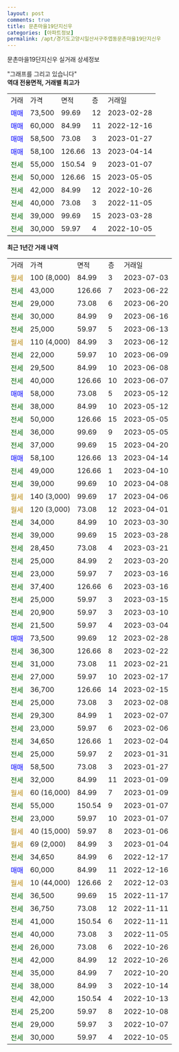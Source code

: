 ```yaml
---
layout: post
comments: true
title: 문촌마을19단지신우
categories: [아파트정보]
permalink: /apt/경기도고양시일산서구주엽동문촌마을19단지신우
---
```


문촌마을19단지신우 실거래 상세정보

<script type="text/javascript">
  google.charts.load('current', {'packages':['line', 'corechart']});
  google.charts.setOnLoadCallback(drawChart);

  function drawChart() {
    var data = new google.visualization.DataTable();
    data.addColumn('date', '거래일');
    data.addColumn('number', "매매");
    data.addColumn('number', "전세");
    data.addColumn('number', "전매");

    data.addRows([[new Date(Date.parse("2023-07-03")), null, null, null], [new Date(Date.parse("2023-06-22")), null, 43000, null], [new Date(Date.parse("2023-06-20")), null, 29000, null], [new Date(Date.parse("2023-06-16")), null, 30000, null], [new Date(Date.parse("2023-06-13")), null, 25000, null], [new Date(Date.parse("2023-06-12")), null, null, null], [new Date(Date.parse("2023-06-09")), null, 22000, null], [new Date(Date.parse("2023-06-08")), null, 29500, null], [new Date(Date.parse("2023-06-07")), null, 40000, null], [new Date(Date.parse("2023-05-12")), 58000, null, null], [new Date(Date.parse("2023-05-12")), null, 38000, null], [new Date(Date.parse("2023-05-05")), null, 50000, null], [new Date(Date.parse("2023-05-05")), null, 36000, null], [new Date(Date.parse("2023-04-20")), null, 37000, null], [new Date(Date.parse("2023-04-14")), 58100, null, null], [new Date(Date.parse("2023-04-10")), null, 49000, null], [new Date(Date.parse("2023-04-08")), null, 39000, null], [new Date(Date.parse("2023-04-06")), null, null, null], [new Date(Date.parse("2023-04-01")), null, null, null], [new Date(Date.parse("2023-03-30")), null, 34000, null], [new Date(Date.parse("2023-03-28")), null, 39000, null], [new Date(Date.parse("2023-03-21")), null, 28450, null], [new Date(Date.parse("2023-03-20")), null, 25000, null], [new Date(Date.parse("2023-03-16")), null, 23000, null], [new Date(Date.parse("2023-03-16")), null, 37400, null], [new Date(Date.parse("2023-03-15")), null, 25000, null], [new Date(Date.parse("2023-03-10")), null, 20900, null], [new Date(Date.parse("2023-03-04")), null, 21500, null], [new Date(Date.parse("2023-02-28")), 73500, null, null], [new Date(Date.parse("2023-02-22")), null, 36300, null], [new Date(Date.parse("2023-02-21")), null, 31000, null], [new Date(Date.parse("2023-02-17")), null, 27000, null], [new Date(Date.parse("2023-02-15")), null, 36700, null], [new Date(Date.parse("2023-02-08")), null, 25000, null], [new Date(Date.parse("2023-02-07")), null, 29300, null], [new Date(Date.parse("2023-02-06")), null, 23000, null], [new Date(Date.parse("2023-02-04")), null, 34650, null], [new Date(Date.parse("2023-01-31")), null, 25000, null], [new Date(Date.parse("2023-01-27")), 58500, null, null], [new Date(Date.parse("2023-01-09")), null, 32000, null], [new Date(Date.parse("2023-01-09")), null, null, null], [new Date(Date.parse("2023-01-07")), null, 55000, null], [new Date(Date.parse("2023-01-07")), null, 23000, null], [new Date(Date.parse("2023-01-06")), null, null, null], [new Date(Date.parse("2023-01-04")), null, null, null], [new Date(Date.parse("2022-12-17")), null, 34650, null], [new Date(Date.parse("2022-12-16")), 60000, null, null], [new Date(Date.parse("2022-12-03")), null, null, null], [new Date(Date.parse("2022-11-17")), null, 36500, null], [new Date(Date.parse("2022-11-11")), null, 36750, null], [new Date(Date.parse("2022-11-11")), null, 41000, null], [new Date(Date.parse("2022-11-05")), null, 40000, null], [new Date(Date.parse("2022-10-26")), null, 26000, null], [new Date(Date.parse("2022-10-26")), null, 42000, null], [new Date(Date.parse("2022-10-20")), null, 35000, null], [new Date(Date.parse("2022-10-14")), null, 38000, null], [new Date(Date.parse("2022-10-13")), null, 42000, null], [new Date(Date.parse("2022-10-08")), null, 25200, null], [new Date(Date.parse("2022-10-07")), null, 29000, null], [new Date(Date.parse("2022-10-05")), null, 30000, null]]);

    var options = {
      hAxis: {
        format: 'yyyy/MM/dd'
      },    
      lineWidth: 0,
      pointsVisible: true,    
      title: '최근 1년간 유형별 실거래가 분포',
      legend: { position: 'bottom' }
    };

    var formatter = new google.visualization.NumberFormat({pattern:'###,###'} );
    formatter.format(data, 1);
    formatter.format(data, 2);
    
    setTimeout(function() {
        var chart = new google.visualization.LineChart(document.getElementById('columnchart_material'));
        chart.draw(data, (options));
        document.getElementById('loading').style.display = 'none';
    }, 200);
  }
</script>


<div id="loading" style="z-index:20; display: block; margin-left: 0px">"그래프를 그리고 있습니다"</div>
<div id="columnchart_material" style="width: 95%; margin-left: 0px; display: block"></div>
<!-- contents start -->
<b>역대 전용면적, 거래별 최고가</b>
<table class="sortable">
    <tr>
      <td>거래</td>
      <td>가격</td>
      <td>면적</td>
      <td>층</td>
      <td>거래일</td>
    </tr>
        <tr>
          <td><a style="color: blue">매매</a></td>
          <td>73,500</td>
          <td>99.69</td>
          <td>12</td>
          <td>2023-02-28</td>
        </tr>            <tr>
          <td><a style="color: blue">매매</a></td>
          <td>60,000</td>
          <td>84.99</td>
          <td>11</td>
          <td>2022-12-16</td>
        </tr>            <tr>
          <td><a style="color: blue">매매</a></td>
          <td>58,500</td>
          <td>73.08</td>
          <td>3</td>
          <td>2023-01-27</td>
        </tr>            <tr>
          <td><a style="color: blue">매매</a></td>
          <td>58,100</td>
          <td>126.66</td>
          <td>13</td>
          <td>2023-04-14</td>
        </tr>        
        <tr>
              <td><a style="color: darkgreen">전세</a></td>
              <td>55,000</td>
              <td>150.54</td>
              <td>9</td>
              <td>2023-01-07</td>
            </tr>            <tr>
              <td><a style="color: darkgreen">전세</a></td>
              <td>50,000</td>
              <td>126.66</td>
              <td>15</td>
              <td>2023-05-05</td>
            </tr>            <tr>
              <td><a style="color: darkgreen">전세</a></td>
              <td>42,000</td>
              <td>84.99</td>
              <td>12</td>
              <td>2022-10-26</td>
            </tr>            <tr>
              <td><a style="color: darkgreen">전세</a></td>
              <td>40,000</td>
              <td>73.08</td>
              <td>3</td>
              <td>2022-11-05</td>
            </tr>            <tr>
              <td><a style="color: darkgreen">전세</a></td>
              <td>39,000</td>
              <td>99.69</td>
              <td>15</td>
              <td>2023-03-28</td>
            </tr>            <tr>
              <td><a style="color: darkgreen">전세</a></td>
              <td>30,000</td>
              <td>59.97</td>
              <td>4</td>
              <td>2022-10-05</td>
            </tr>        
    
</table>

<b>최근 1년간 거래 내역</b>

<table class="sortable">
    <tr>
      <td>거래</td>
      <td>가격</td>
      <td>면적</td>
      <td>층</td>
      <td>거래일</td>
    </tr>
    <tr>
      <td><a style="color: darkgoldenrod">월세</a></td>
      <td>100 (8,000)</td>
      <td>84.99</td>
      <td>3</td>
      <td>2023-07-03</td>
    </tr>          <tr>
      <td><a style="color: darkgreen">전세</a></td>
      <td>43,000</td>
      <td>126.66</td>
      <td>7</td>
      <td>2023-06-22</td>
    </tr>          <tr>
      <td><a style="color: darkgreen">전세</a></td>
      <td>29,000</td>
      <td>73.08</td>
      <td>6</td>
      <td>2023-06-20</td>
    </tr>          <tr>
      <td><a style="color: darkgreen">전세</a></td>
      <td>30,000</td>
      <td>84.99</td>
      <td>9</td>
      <td>2023-06-16</td>
    </tr>          <tr>
      <td><a style="color: darkgreen">전세</a></td>
      <td>25,000</td>
      <td>59.97</td>
      <td>5</td>
      <td>2023-06-13</td>
    </tr>          <tr>
      <td><a style="color: darkgoldenrod">월세</a></td>
      <td>110 (4,000)</td>
      <td>84.99</td>
      <td>3</td>
      <td>2023-06-12</td>
    </tr>          <tr>
      <td><a style="color: darkgreen">전세</a></td>
      <td>22,000</td>
      <td>59.97</td>
      <td>10</td>
      <td>2023-06-09</td>
    </tr>          <tr>
      <td><a style="color: darkgreen">전세</a></td>
      <td>29,500</td>
      <td>84.99</td>
      <td>10</td>
      <td>2023-06-08</td>
    </tr>          <tr>
      <td><a style="color: darkgreen">전세</a></td>
      <td>40,000</td>
      <td>126.66</td>
      <td>10</td>
      <td>2023-06-07</td>
    </tr>          <tr>
      <td><a style="color: blue">매매</a></td>
      <td>58,000</td>
      <td>73.08</td>
      <td>5</td>
      <td>2023-05-12</td>
    </tr>          <tr>
      <td><a style="color: darkgreen">전세</a></td>
      <td>38,000</td>
      <td>84.99</td>
      <td>10</td>
      <td>2023-05-12</td>
    </tr>          <tr>
      <td><a style="color: darkgreen">전세</a></td>
      <td>50,000</td>
      <td>126.66</td>
      <td>15</td>
      <td>2023-05-05</td>
    </tr>          <tr>
      <td><a style="color: darkgreen">전세</a></td>
      <td>36,000</td>
      <td>99.69</td>
      <td>9</td>
      <td>2023-05-05</td>
    </tr>          <tr>
      <td><a style="color: darkgreen">전세</a></td>
      <td>37,000</td>
      <td>99.69</td>
      <td>15</td>
      <td>2023-04-20</td>
    </tr>          <tr>
      <td><a style="color: blue">매매</a></td>
      <td>58,100</td>
      <td>126.66</td>
      <td>13</td>
      <td>2023-04-14</td>
    </tr>          <tr>
      <td><a style="color: darkgreen">전세</a></td>
      <td>49,000</td>
      <td>126.66</td>
      <td>1</td>
      <td>2023-04-10</td>
    </tr>          <tr>
      <td><a style="color: darkgreen">전세</a></td>
      <td>39,000</td>
      <td>99.69</td>
      <td>10</td>
      <td>2023-04-08</td>
    </tr>          <tr>
      <td><a style="color: darkgoldenrod">월세</a></td>
      <td>140 (3,000)</td>
      <td>99.69</td>
      <td>17</td>
      <td>2023-04-06</td>
    </tr>          <tr>
      <td><a style="color: darkgoldenrod">월세</a></td>
      <td>120 (3,000)</td>
      <td>73.08</td>
      <td>12</td>
      <td>2023-04-01</td>
    </tr>          <tr>
      <td><a style="color: darkgreen">전세</a></td>
      <td>34,000</td>
      <td>84.99</td>
      <td>10</td>
      <td>2023-03-30</td>
    </tr>          <tr>
      <td><a style="color: darkgreen">전세</a></td>
      <td>39,000</td>
      <td>99.69</td>
      <td>15</td>
      <td>2023-03-28</td>
    </tr>          <tr>
      <td><a style="color: darkgreen">전세</a></td>
      <td>28,450</td>
      <td>73.08</td>
      <td>4</td>
      <td>2023-03-21</td>
    </tr>          <tr>
      <td><a style="color: darkgreen">전세</a></td>
      <td>25,000</td>
      <td>84.99</td>
      <td>2</td>
      <td>2023-03-20</td>
    </tr>          <tr>
      <td><a style="color: darkgreen">전세</a></td>
      <td>23,000</td>
      <td>59.97</td>
      <td>7</td>
      <td>2023-03-16</td>
    </tr>          <tr>
      <td><a style="color: darkgreen">전세</a></td>
      <td>37,400</td>
      <td>126.66</td>
      <td>6</td>
      <td>2023-03-16</td>
    </tr>          <tr>
      <td><a style="color: darkgreen">전세</a></td>
      <td>25,000</td>
      <td>59.97</td>
      <td>3</td>
      <td>2023-03-15</td>
    </tr>          <tr>
      <td><a style="color: darkgreen">전세</a></td>
      <td>20,900</td>
      <td>59.97</td>
      <td>3</td>
      <td>2023-03-10</td>
    </tr>          <tr>
      <td><a style="color: darkgreen">전세</a></td>
      <td>21,500</td>
      <td>59.97</td>
      <td>4</td>
      <td>2023-03-04</td>
    </tr>          <tr>
      <td><a style="color: blue">매매</a></td>
      <td>73,500</td>
      <td>99.69</td>
      <td>12</td>
      <td>2023-02-28</td>
    </tr>          <tr>
      <td><a style="color: darkgreen">전세</a></td>
      <td>36,300</td>
      <td>126.66</td>
      <td>8</td>
      <td>2023-02-22</td>
    </tr>          <tr>
      <td><a style="color: darkgreen">전세</a></td>
      <td>31,000</td>
      <td>73.08</td>
      <td>11</td>
      <td>2023-02-21</td>
    </tr>          <tr>
      <td><a style="color: darkgreen">전세</a></td>
      <td>27,000</td>
      <td>59.97</td>
      <td>10</td>
      <td>2023-02-17</td>
    </tr>          <tr>
      <td><a style="color: darkgreen">전세</a></td>
      <td>36,700</td>
      <td>126.66</td>
      <td>14</td>
      <td>2023-02-15</td>
    </tr>          <tr>
      <td><a style="color: darkgreen">전세</a></td>
      <td>25,000</td>
      <td>73.08</td>
      <td>3</td>
      <td>2023-02-08</td>
    </tr>          <tr>
      <td><a style="color: darkgreen">전세</a></td>
      <td>29,300</td>
      <td>84.99</td>
      <td>1</td>
      <td>2023-02-07</td>
    </tr>          <tr>
      <td><a style="color: darkgreen">전세</a></td>
      <td>23,000</td>
      <td>59.97</td>
      <td>6</td>
      <td>2023-02-06</td>
    </tr>          <tr>
      <td><a style="color: darkgreen">전세</a></td>
      <td>34,650</td>
      <td>126.66</td>
      <td>1</td>
      <td>2023-02-04</td>
    </tr>          <tr>
      <td><a style="color: darkgreen">전세</a></td>
      <td>25,000</td>
      <td>59.97</td>
      <td>2</td>
      <td>2023-01-31</td>
    </tr>          <tr>
      <td><a style="color: blue">매매</a></td>
      <td>58,500</td>
      <td>73.08</td>
      <td>3</td>
      <td>2023-01-27</td>
    </tr>          <tr>
      <td><a style="color: darkgreen">전세</a></td>
      <td>32,000</td>
      <td>84.99</td>
      <td>11</td>
      <td>2023-01-09</td>
    </tr>          <tr>
      <td><a style="color: darkgoldenrod">월세</a></td>
      <td>60 (16,000)</td>
      <td>84.99</td>
      <td>7</td>
      <td>2023-01-09</td>
    </tr>          <tr>
      <td><a style="color: darkgreen">전세</a></td>
      <td>55,000</td>
      <td>150.54</td>
      <td>9</td>
      <td>2023-01-07</td>
    </tr>          <tr>
      <td><a style="color: darkgreen">전세</a></td>
      <td>23,000</td>
      <td>59.97</td>
      <td>10</td>
      <td>2023-01-07</td>
    </tr>          <tr>
      <td><a style="color: darkgoldenrod">월세</a></td>
      <td>40 (15,000)</td>
      <td>59.97</td>
      <td>8</td>
      <td>2023-01-06</td>
    </tr>          <tr>
      <td><a style="color: darkgoldenrod">월세</a></td>
      <td>69 (2,000)</td>
      <td>84.99</td>
      <td>3</td>
      <td>2023-01-04</td>
    </tr>          <tr>
      <td><a style="color: darkgreen">전세</a></td>
      <td>34,650</td>
      <td>84.99</td>
      <td>6</td>
      <td>2022-12-17</td>
    </tr>          <tr>
      <td><a style="color: blue">매매</a></td>
      <td>60,000</td>
      <td>84.99</td>
      <td>11</td>
      <td>2022-12-16</td>
    </tr>          <tr>
      <td><a style="color: darkgoldenrod">월세</a></td>
      <td>10 (44,000)</td>
      <td>126.66</td>
      <td>2</td>
      <td>2022-12-03</td>
    </tr>          <tr>
      <td><a style="color: darkgreen">전세</a></td>
      <td>36,500</td>
      <td>99.69</td>
      <td>15</td>
      <td>2022-11-17</td>
    </tr>          <tr>
      <td><a style="color: darkgreen">전세</a></td>
      <td>36,750</td>
      <td>73.08</td>
      <td>12</td>
      <td>2022-11-11</td>
    </tr>          <tr>
      <td><a style="color: darkgreen">전세</a></td>
      <td>41,000</td>
      <td>150.54</td>
      <td>6</td>
      <td>2022-11-11</td>
    </tr>          <tr>
      <td><a style="color: darkgreen">전세</a></td>
      <td>40,000</td>
      <td>73.08</td>
      <td>3</td>
      <td>2022-11-05</td>
    </tr>          <tr>
      <td><a style="color: darkgreen">전세</a></td>
      <td>26,000</td>
      <td>73.08</td>
      <td>6</td>
      <td>2022-10-26</td>
    </tr>          <tr>
      <td><a style="color: darkgreen">전세</a></td>
      <td>42,000</td>
      <td>84.99</td>
      <td>12</td>
      <td>2022-10-26</td>
    </tr>          <tr>
      <td><a style="color: darkgreen">전세</a></td>
      <td>35,000</td>
      <td>84.99</td>
      <td>7</td>
      <td>2022-10-20</td>
    </tr>          <tr>
      <td><a style="color: darkgreen">전세</a></td>
      <td>38,000</td>
      <td>84.99</td>
      <td>3</td>
      <td>2022-10-14</td>
    </tr>          <tr>
      <td><a style="color: darkgreen">전세</a></td>
      <td>42,000</td>
      <td>150.54</td>
      <td>4</td>
      <td>2022-10-13</td>
    </tr>          <tr>
      <td><a style="color: darkgreen">전세</a></td>
      <td>25,200</td>
      <td>59.97</td>
      <td>8</td>
      <td>2022-10-08</td>
    </tr>          <tr>
      <td><a style="color: darkgreen">전세</a></td>
      <td>29,000</td>
      <td>59.97</td>
      <td>3</td>
      <td>2022-10-07</td>
    </tr>          <tr>
      <td><a style="color: darkgreen">전세</a></td>
      <td>30,000</td>
      <td>59.97</td>
      <td>4</td>
      <td>2022-10-05</td>
    </tr>      </table>
<!-- contents end -->    

